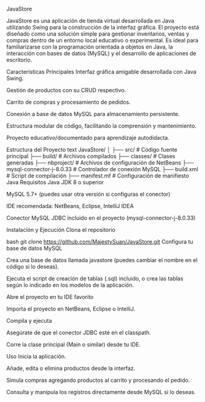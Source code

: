 JavaStore


JavaStore es una aplicación de tienda virtual desarrollada en Java utilizando Swing para la construcción de la interfaz gráfica. El proyecto está diseñado como una solución simple para gestionar inventarios, ventas y compras dentro de un entorno local educativo o experimental. Es ideal para familiarizarse con la programación orientada a objetos en Java, la interacción con bases de datos (MySQL) y el desarrollo de aplicaciones de escritorio.

Características Principales
Interfaz gráfica amigable desarrollada con Java Swing.

Gestión de productos con su CRUD respectivo.

Carrito de compras y procesamiento de pedidos.

Conexión a base de datos MySQL para almacenamiento persistente.

Estructura modular de código, facilitando la comprensión y mantenimiento.

Proyecto educativo/documentado para aprendizaje autodidacta.

Estructura del Proyecto
text
JavaStore/
│
├── src/                 # Código fuente principal
├── build/               # Archivos compilados
├── classes/             # Clases generadas
├── nbproject/           # Archivos de configuración de NetBeans
├── mysql-connector-j-8.0.33 # Controlador de conexión MySQL
├── build.xml            # Script de compilación
├── manifest.mf          # Configuración de manifiesto Java
Requisitos
Java JDK 8 o superior

MySQL 5.7+ (puedes usar otra versión si configuras el conector)

IDE recomendada: NetBeans, Eclipse, IntelliJ IDEA

Conector MySQL JDBC incluido en el proyecto (mysql-connector-j-8.0.33)

Instalación y Ejecución
Clona el repositorio

bash
git clone https://github.com/MajestySuan/JavaStore.git
Configura tu base de datos MySQL

Crea una base de datos llamada javastore (puedes cambiar el nombre en el código si lo deseas).

Ejecuta el script de creación de tablas (.sql) incluido, o crea las tablas según lo indicado en los modelos de la aplicación.

Abre el proyecto en tu IDE favorito

Importa el proyecto en NetBeans, Eclipse o IntelliJ.

Compila y ejecuta

Asegúrate de que el conector JDBC esté en el classpath.

Corre la clase principal (Main o similar) desde tu IDE.

Uso
Inicia la aplicación.

Añade, edita o elimina productos desde la interfaz.

Simula compras agregando productos al carrito y procesando el pedido.

Consulta y manipula los registros directamente desde MySQL si lo deseas.
